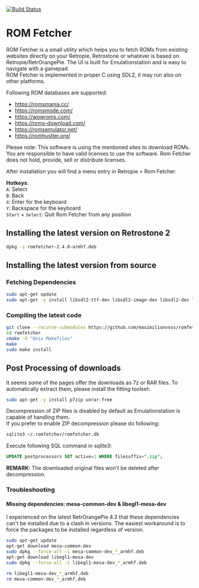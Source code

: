 [![Build Status](https://travis-ci.org/maximilianvoss/romfetcher.svg?branch=master)](https://travis-ci.org/maximilianvoss/romfetcher)      
  
  
# ROM Fetcher
ROM Fetcher is a small utility which helps you to fetch ROMs from existing websites directly on your Retropie, Retrostone
or whatever is based on Retropie/RetrOrangePie. The UI is built for Emulationstation and is easy to navigate
with a gamepad.  
ROM Fetcher is implemented in proper C using SDL2, it may run also on other platforms.

Following ROM databases are supported:  
* https://romsmania.cc/
* https://romsmode.com/
* https://wowroms.com/
* https://roms-download.com/
* https://romsemulator.net/
* https://romhustler.org/

Please note: This software is using the mentioned sites to download ROMs. You are responsible to have valid licenses
to use the software. Rom Fetcher does not hold, provide, sell or distribute licenses.

After installation you will find a menu entry in Retropie > Rom Fetcher.

**Hotkeys**:  
`A`: Select  
`B`: Back  
`X`: Enter for the keyboard  
`Y`: Backspace for the keyboard  
`Start` + `Select`: Quit Rom Fetcher from any position  

## Installing the latest version on Retrostone 2
```bash
dpkg -i romfetcher-2.4.0-armhf.deb
```

## Installing the latest version from source
### Fetching Dependencies
```bash
sudo apt-get update
sudo apt-get -y install libsdl2-ttf-dev libsdl2-image-dev libsdl2-dev libcurl4-openssl-dev libsqlite3-dev libcurl4-openssl-dev
```
 
### Compiling the latest code
```bash
git clone --recurse-submodules https://github.com/maximilianvoss/romfetcher.git
cd romfetcher
cmake -G "Unix Makefiles"
make
sudo make install
```

## Post Processing of downloads
It seems some of the pages offer the downloads as 7z or RAR files. To automatically extract them, please install the fitting toolset:
```bash 
sudo apt-get -y install p7zip unrar-free
```
Decompression of ZIP files is disabled by default as Emulationstation is capable of handling them.  
If you prefer to enable ZIP decompression please do following:
```bash
sqlite3 ~/.romfetcher/romfetcher.db
```
Execute following SQL command in sqlite3:
```sql
UPDATE postprocessors SET active=1 WHERE filesuffix=".zip";
```
**REMARK:** The downloaded original files won't be deleted after decompression.

### Troubleshooting
#### Missing dependencies: mesa-common-dev & libegl1-mesa-dev
I experienced on the latest RetrOrangePie 4.3 that these dependencies can't be installed 
due to a clash in versions. The easiest workaround is to force the packages to be installed
regardless of version.

```bash
sudo apt-get update
apt-get download mesa-common-dev
sudo dpkg --force-all -i mesa-common-dev_*_armhf.deb
apt-get download libegl1-mesa-dev
sudo dpkg --force-all -i libegl1-mesa-dev_*_armhf.deb

rm libegl1-mesa-dev_*_armhf.deb 
rm mesa-common-dev_*_armhf.deb 
```
